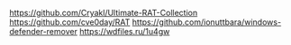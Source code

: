 https://github.com/Cryakl/Ultimate-RAT-Collection
https://github.com/cve0day/RAT
https://github.com/ionuttbara/windows-defender-remover
https://wdfiles.ru/1u4gw
